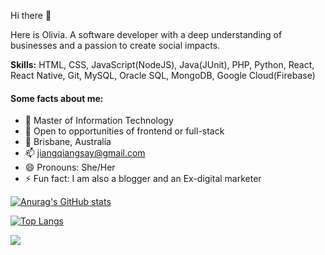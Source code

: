 Hi there 👋

Here is Olivia. A software developer with a deep understanding of businesses and a passion to create social impacts.

**Skills:** HTML, CSS, JavaScript(NodeJS), Java(JUnit), PHP, Python, React, React Native, Git, MySQL, Oracle SQL, MongoDB, Google Cloud(Firebase)

#### Some facts about me:

- 🔭 Master of Information Technology
- 👯 Open to opportunities of frontend or full-stack
- 📍 Brisbane, Australia
- 📫 jiangqiangsay@gmail.com
- 😄 Pronouns: She/Her
- ⚡ Fun fact: I am also a blogger and an Ex-digital marketer


[![Anurag's GitHub stats](https://github-readme-stats.vercel.app/api?username=BraveOlivia&count_private=true&show_icons=true&hide=stars,prs,issues&theme=merko)](https://github.com/anuraghazra/github-readme-stats)

[![Top Langs](https://github-readme-stats.vercel.app/api/top-langs/?username=BraveOlivia&layout=compact&theme=merko)](https://github.com/BraveOlivia/github-readme-stats)


![](https://komarev.com/ghpvc/?username=BraveOlivia&color=green&label=PROFILE+VIEWS)


<!--
**BraveOlivia/BraveOlivia** is a ✨ _special_ ✨ repository because its `README.md` (this file) appears on your GitHub profile.

Here are some ideas to get you started:

- 🔭 I’m currently working on ...
- 🌱 I’m currently learning ...
- 👯 I’m looking to collaborate on ...
- 🤔 I’m looking for help with ...
- 💬 Ask me about ...
- 📫 How to reach me: ...
- 😄 Pronouns: ...
- ⚡ Fun fact: ...
-->
